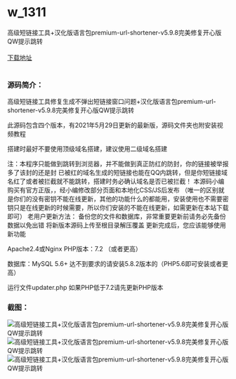 # w_1311
高级短链接工具+汉化版语言包premium-url-shortener-v5.9.8完美修复开心版QW提示跳转
<br/></br>
[下载地址](https://www.uuid2.com/1311.html "下载地址")
<br/></br>
<h3>源码简介：</h3>
<p>高级短链接工具修复生成不弹出短链接窗口问题+汉化版语言包premium-url-shortener-v5.9.8完美修复开心版QW提示跳转<p>
<p>此源码包含四个版本，有2021年5月29日更新的最新版，源码文件夹也附安装视频教程<p>
<p>搭建时最好不要使用顶级域名搭建，建议使用二级域名搭建<p>
<p>注：本程序只能做到跳转到浏览器，并不能做到真正防红的防封，你的链接被举报多了该封的还是封 已被红的域名生成的短链接也能在QQ内跳转，但是你短链接域名红了或者被拦截就不能跳转，搭建时务必确认域名是否已被拦截！ 本源码小编购买有官方正版，，经小编修改部分页面和本地化CSS/JS后发布 （唯一的区别就是你们的没有密钥不能在线更新，其他的功能什么的都能用，安装使用也不需要密钥只是在线更新的时候需要，所以你们安装的不能在线更新，如需更新在本站下载即可） 老用户更新方法： 备份您的文件和数据库，非常重要更新前请务必先备份数据以免出错 将新版本源码上传至根目录解压覆盖 更新完成后，您应该能够使用新功能<p>
<p>Apache2.4或Nginx PHP版本：7.2    （或者更高）<p>
<p>数据库：MySQL 5.6+ 达不到要求的请安装5.8.2版本的（PHP5.6即可安装或者更高）<p>
<p>运行文件updater.php 如果PHP低于7.2请先更新PHP版本<p>
<h3>截图：</h3>
<img src="https://www.uuid2.com/wp-content/uploads/img/202107/0c81d3f605.png" alt="高级短链接工具+汉化版语言包premium-url-shortener-v5.9.8完美修复开心版QW提示跳转"><img src="https://www.uuid2.com/wp-content/uploads/img/202107/e90fce6526.jpg" alt="高级短链接工具+汉化版语言包premium-url-shortener-v5.9.8完美修复开心版QW提示跳转"><img src="https://www.uuid2.com/wp-content/uploads/img/202107/5a8daa7493.jpg" alt="高级短链接工具+汉化版语言包premium-url-shortener-v5.9.8完美修复开心版QW提示跳转">
